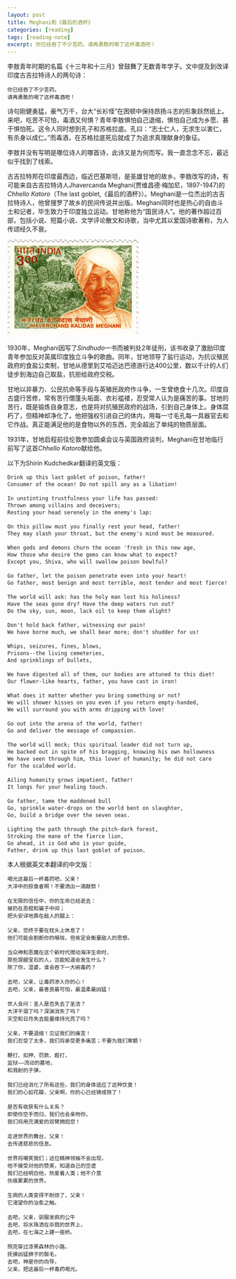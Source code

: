 ```yaml
---
layout: post
title: Meghani和《最后的酒杯》
categories: [reading]
tags: [reading-note]
excerpt: 你已经吞了不少苦药。请再勇敢的喝了这杯毒酒吧！
---
```


李敖青年时期的名篇《十三年和十三月》曾鼓舞了无数青年学子。文中提及到改译印度古吉拉特诗人的两句诗：
```
你已经吞了不少苦药。
请再勇敢的喝了这杯毒酒吧！
```
诗句刚健勇猛，豪气万千，台大“长衫怪”在困顿中保持昂扬斗志的形象跃然纸上。来吧，吃苦不可怕，毒酒又何惧？青年李敖惧怕自己退缩，惧怕自己成为乡愿、甚于惧怕死。这令人同时想到孔子和苏格拉底。孔曰：“志士仁人，无求生以害仁，有杀身以成仁。”而毒酒，在苏格拉底死后就成了为追求真理献身的象征。

李敖并没有写明是哪位诗人的哪首诗，此诗又是为何而写。我一直念念不忘，最近似乎找到了线索。

古吉拉特邦在印度最西边，临近巴基斯坦，是圣雄甘地的故乡。李敖改写的诗，有可能来自古吉拉特诗人Jhavercanda Meghani(贾维昌德·梅加尼，1897-1947)的*Chhello Katoro*（The last goblet,《最后的酒杯》）。Meghani是一位杰出的古吉拉特诗人，他曾搜罗了故乡的民间传说并出版。Meghani同时也是热心的自由斗士和记者，毕生致力于印度独立运动。甘地称他为“国民诗人”。他的著作超过百部，包括小说、短篇小说、文学评论散文和诗歌，当中尤其以爱国诗歌著称，为人传颂经久不衰。

<img alt="1999年印度邮票上的梅加尼" src="./assets/Jhaverchand_Meghani_1999_stamp_of_India.jpeg" style="width: 300px" />

1930年，Meghani因写了*Sindhudo*一书而被判处2年徒刑，该书收录了激励印度青年参加反对英属印度独立斗争的歌曲。同年，甘地领导了盐行运动，为抗议殖民政府的食盐公卖制，甘地从德里到艾哈迈达巴德游行达400公里，数以千计的人们徒步到海边自己取盐，抗拒给政府交税。

甘地以非暴力、公民抗命等手段与英殖民政府作斗争，一生曾绝食十几次。印度自古盛行苦修，常有苦行僧蓬头垢面、衣衫褴褛，忍受常人认为是痛苦的事。甘地的苦行，既是锻炼自身意志，也是将对抗殖民政府的战场，引到自己身体上。身体腐朽了，但精神却净化了。他把强权引进自己的体内，用每一寸毛孔每一具器官去和它作战。真正能满足他的是食物以外的东西，完全超出了单纯的物质层面。

1931年，甘地启程前往伦敦参加圆桌会议与英国政府谈判，Meghani在甘地临行前写了这首*Chhello Katoro*献给他。

以下为Shirin Kudchedkar翻译的英文版：

```
Drink up this last goblet of poison, father!
Consumer of the ocean! Do not spill any as a libation!

In unstinting trustfulness your life has passed:
Thrown among villains and deceivers;
Resting your head serenely in the enemy's lap:

On this pillow must you finally rest your head, father!
They may slash your throat, but the enemy's mind must be measured.

When gods and demons churn the ocean 'fresh in this new age,
How those who desire the gems can know what to expect?
Except you, Shiva, who will swallow poison bowlful?

Go father, let the poison penetrate even into your heart!
Go father, most benign and most terrible, most tender and most fierce!

The world will ask: has the holy man lost his holiness?
Have the seas gone dry? Have the deep waters run out?
Do the sky, sun, moon, lack oil to keep them alight?

Don't hold back father, witnessing our pain!
We have borne much, we shall bear more; don't shudder for us!

Whips, seizures, fines, blows,
Prisons--the living cemeteries,
And sprinklings of bullets,

We have digested all of them, our bodies are attuned to this diet!
Our flower-like hearts, father, you have cast in iron!

What does it matter whether you bring something or not?
We will shower kisses on you even if you return empty-handed,
We will surround you with arms dripping with love!

Go out into the arena of the world, father!
Go and deliver the message of compassion.

The world will mock; this spiritual leader did not turn up,
He backed out in spite of his bragging, knowing his own hollowness
We have seen through him, this lover of humanity; he did not care
for the scalded world.

Ailing humanity grows impatient, father!
It longs for your healing touch.

Go father, tame the maddened bull
Go, sprinkle water-drops on the world bent on slaughter,
Go, build a bridge over the seven seas.

Lighting the path through the pitch-dark forest,
Stroking the mane of the fierce lion,
Go ahead, it is God who is your guide,
Father, drink up this last goblet of poison.
```

本人根据英文本翻译的中文版：
```
喝光这最后一杯毒药吧，父亲！
大洋中的掠食者啊！不要洒出一滴献祭！

在无限的信任中，你的生命已经逝去：
被扔在恶棍和骗子中间；
把头安详地靠在敌人的腿上：

父亲，您终于要在枕头上休息了！
他们可能会割断你的喉咙，但肯定会衡量敌人的思想。

当众神和恶魔在这个新时代搅动海洋生命时，
那些觊觎宝石的人，岂能知道会发生什么？
除了你，湿婆，谁会吞下一大碗毒药？

去吧，父亲，让毒药渗入你的心！
去吧，父亲，最善良最可怕，最温柔最凶猛！

世人会问：圣人是否失去了圣洁？
大洋干涸了吗？深渊消失了吗？
天空和日月失去能量维持光亮了吗？

父亲，不要退缩！见证我们的痛苦！
我们忍受了太多，我们将承受更多痛苦；不要为我们寒颤！

鞭打、扣押、罚款、殴打，
监狱——流动的墓地，
和溅射的子弹，

我们已经消化了所有这些，我们的身体适应了这种饮食！
我们的心如花瓣，父亲啊，你的心已经铸成铁了！

是否有收获有什么关系？
即使你空手而归，我们也会亲吻你，
我们将用充满爱的双臂拥抱您！

走进世界的舞台，父亲！
去传递慈悲的信息。

世界将嘲笑我们；这位精神领袖不会出现，
他不接受对他的赞美，知道自己的空虚
我们已经明白他，热爱着人类；他不介意
伤痕累累的世界。

生病的人类变得不耐烦了，父亲！
它渴望你的治愈之触。

去吧，父亲，驯服发疯的公牛
去吧，将水珠洒在杀戮的世界上，
去吧，在七海之上建一座桥。

照亮穿过漆黑森林的小路，
抚摸凶猛狮子的鬃毛，
去吧，神是你的向导，
父亲，把这最后一杯毒药喝光。
```